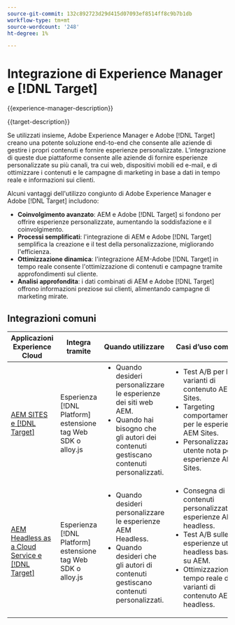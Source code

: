 ```yaml
---
source-git-commit: 132c892723d29d415d07093ef8514ff8c9b7b1db
workflow-type: tm+mt
source-wordcount: '248'
ht-degree: 1%

---
```



# Integrazione di Experience Manager e [!DNL Target]

{{experience-manager-description}}

{{target-description}}

Se utilizzati insieme, Adobe Experience Manager e Adobe [!DNL Target] creano una potente soluzione end-to-end che consente alle aziende di gestire i propri contenuti e fornire esperienze personalizzate. L’integrazione di queste due piattaforme consente alle aziende di fornire esperienze personalizzate su più canali, tra cui web, dispositivi mobili ed e-mail, e di ottimizzare i contenuti e le campagne di marketing in base a dati in tempo reale e informazioni sui clienti.

Alcuni vantaggi dell&#39;utilizzo congiunto di Adobe Experience Manager e Adobe [!DNL Target] includono:

+ **Coinvolgimento avanzato**: AEM e Adobe [!DNL Target] si fondono per offrire esperienze personalizzate, aumentando la soddisfazione e il coinvolgimento.
+ **Processi semplificati**: l&#39;integrazione di AEM e Adobe [!DNL Target] semplifica la creazione e il test della personalizzazione, migliorando l&#39;efficienza.
+ **Ottimizzazione dinamica**: l&#39;integrazione AEM-Adobe [!DNL Target] in tempo reale consente l&#39;ottimizzazione di contenuti e campagne tramite approfondimenti sul cliente.
+ **Analisi approfondita**: i dati combinati di AEM e Adobe [!DNL Target] offrono informazioni preziose sui clienti, alimentando campagne di marketing mirate.

## Integrazioni comuni

<table>
    <thead>
        <tr>
            <th>Applicazioni Experience Cloud</th>
            <th>Integra tramite</th>
            <th>Quando utilizzare</th>
            <th>Casi d’uso comuni</th>
        </tr>
    </thead>
    <tbody>
        <tr>
            <td><a href="https://experienceleague.adobe.com/it/docs/experience-manager-learn/cloud-service/personalization/overview" target="_blank" rel="noreferrer">AEM SITES e [!DNL Target]</a></td>
            <td>Esperienza [!DNL Platform] estensione tag Web SDK o alloy.js</td>
            <td>
                <ul style="margin-top: 0;">
                    <li>Quando desideri personalizzare le esperienze dei siti web AEM.</li>
                    <li>Quando hai bisogno che gli autori dei contenuti gestiscano contenuti personalizzati.</li>
                </ul>
            </td>
            <td>
              <ul style="margin-top: 0;">
                <li>Test A/B per le varianti di contenuto AEM Sites.</li>
                <li>Targeting comportamentale per le esperienze AEM Sites.</li>
                <li>Personalizzazione utente nota per le esperienze AEM Sites.</li>
              </ul>
            </td>
        </tr>
        <tr>
            <td><a href="https://experienceleague.adobe.com/docs/experience-manager-learn/cloud-service/integrations/target.html?lang=it" target="_blank" rel="noreferrer">AEM Headless as a Cloud Service e [!DNL Target]</a></td>
            <td>Esperienza [!DNL Platform] estensione tag Web SDK o alloy.js</td>
            <td>
              <ul style="margin-top: 0;">
                <li>Quando desideri personalizzare le esperienze AEM Headless.</li>
                <li>Quando desideri che gli autori di contenuti gestiscano contenuti personalizzati.</li>
              </ul>
            </td>
            <td>
                <ul style="margin-top: 0;">
                  <li>Consegna di contenuti personalizzati per esperienze AEM headless.</li>
                  <li>Test A/B sulle esperienze utente headless basate su AEM.</li>
                  <li>Ottimizzazione in tempo reale delle varianti di contenuto AEM headless.</li>
                </ul>
            </td>
        </tr>
    </tbody>          
</table>
